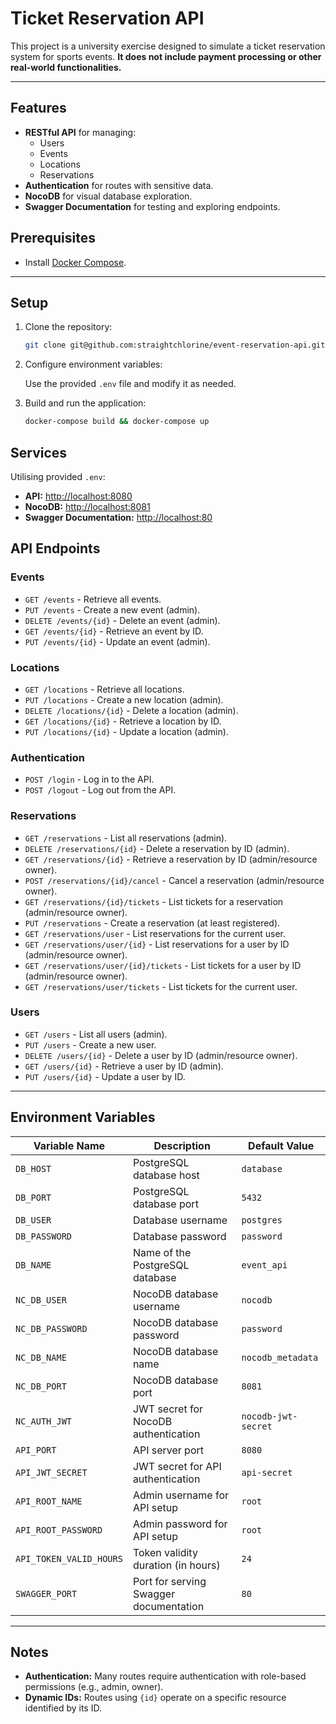 # Ticket Reservation API

This project is a university exercise designed to simulate a ticket reservation system for sports events. **It does not include payment processing or other real-world functionalities.**

---

## Features

- **RESTful API** for managing:
  - Users
  - Events
  - Locations
  - Reservations
- **Authentication** for routes with sensitive data.
- **NocoDB** for visual database exploration.
- **Swagger Documentation** for testing and exploring endpoints.

## Prerequisites

- Install [Docker Compose](https://docs.docker.com/compose/).

---

## Setup

1. Clone the repository:
   ```bash
   git clone git@github.com:straightchlorine/event-reservation-api.git && cd event-reservation-api
   ```

2. Configure environment variables:

    Use the provided `.env` file and modify it as needed.

3. Build and run the application:
   ```bash
   docker-compose build && docker-compose up
   ```

## Services

Utilising provided `.env`:

- **API:** [http://localhost:8080](http://localhost:8080/api/login)
- **NocoDB:** [http://localhost:8081](http://localhost:8081)
- **Swagger Documentation:** [http://localhost:80](http://localhost:80/docs)

## API Endpoints

### Events
- `GET /events` - Retrieve all events.
- `PUT /events` - Create a new event (admin).
- `DELETE /events/{id}` - Delete an event (admin).
- `GET /events/{id}` - Retrieve an event by ID.
- `PUT /events/{id}` - Update an event (admin).

### Locations
- `GET /locations` - Retrieve all locations.
- `PUT /locations` - Create a new location (admin).
- `DELETE /locations/{id}` - Delete a location (admin).
- `GET /locations/{id}` - Retrieve a location by ID.
- `PUT /locations/{id}` - Update a location (admin).

### Authentication
- `POST /login` - Log in to the API.
- `POST /logout` - Log out from the API.

### Reservations
- `GET /reservations` - List all reservations (admin).
- `DELETE /reservations/{id}` - Delete a reservation by ID (admin).
- `GET /reservations/{id}` - Retrieve a reservation by ID (admin/resource owner).
- `POST /reservations/{id}/cancel` - Cancel a reservation (admin/resource owner).
- `GET /reservations/{id}/tickets` - List tickets for a reservation (admin/resource owner).
- `PUT /reservations` - Create a reservation (at least registered).
- `GET /reservations/user` - List reservations for the current user.
- `GET /reservations/user/{id}` - List reservations for a user by ID (admin/resource owner).
- `GET /reservations/user/{id}/tickets` - List tickets for a user by ID (admin/resource owner).
- `GET /reservations/user/tickets` - List tickets for the current user.

### Users
- `GET /users` - List all users (admin).
- `PUT /users` - Create a new user.
- `DELETE /users/{id}` - Delete a user by ID (admin/resource owner).
- `GET /users/{id}` - Retrieve a user by ID (admin).
- `PUT /users/{id}` - Update a user by ID.

---

## Environment Variables

| **Variable Name**       | **Description**                                   | **Default Value**      |
|-------------------------|---------------------------------------------------|------------------------|
| `DB_HOST`               | PostgreSQL database host                          | `database`             |
| `DB_PORT`               | PostgreSQL database port                          | `5432`                 |
| `DB_USER`               | Database username                                 | `postgres`             |
| `DB_PASSWORD`           | Database password                                 | `password`             |
| `DB_NAME`               | Name of the PostgreSQL database                  | `event_api`            |
| `NC_DB_USER`            | NocoDB database username                          | `nocodb`               |
| `NC_DB_PASSWORD`        | NocoDB database password                          | `password`             |
| `NC_DB_NAME`            | NocoDB database name                              | `nocodb_metadata`      |
| `NC_DB_PORT`            | NocoDB database port                              | `8081`                 |
| `NC_AUTH_JWT`           | JWT secret for NocoDB authentication              | `nocodb-jwt-secret`    |
| `API_PORT`              | API server port                                   | `8080`                 |
| `API_JWT_SECRET`        | JWT secret for API authentication                 | `api-secret`           |
| `API_ROOT_NAME`         | Admin username for API setup                      | `root`                 |
| `API_ROOT_PASSWORD`     | Admin password for API setup                      | `root`                 |
| `API_TOKEN_VALID_HOURS` | Token validity duration (in hours)                | `24`                   |
| `SWAGGER_PORT`          | Port for serving Swagger documentation            | `80`                   |

---

## Notes

- **Authentication:** Many routes require authentication with role-based permissions (e.g., admin, owner).
- **Dynamic IDs:** Routes using `{id}` operate on a specific resource identified by its ID.
